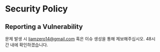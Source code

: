 # Security Policy

## Reporting a Vulnerability

문제 발생 시 liamzero14@gmail.com 혹은 이슈 생성을 통해 제보해주십시오. 48시간 내에 확인하겠습니다.

